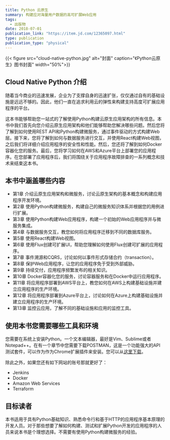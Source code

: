 ```yaml
---
title: Python 云原生
summary: 构建应对海量用户数据的高可扩展Web应用
tags:
  - 出版物
date: 2018-07-01
publication_link: "https://item.jd.com/12365097.html"
type: publication
publication_type: "physical"
---
```


{{< figure src="cloud-native-python.jpg" alt="封面"  caption="《Python云原生》图书封面" width="50%">}}

## Cloud Native Python 介绍

随着当今商业的迅速发展，企业为了支撑自身的迅速扩张，仅仅通过自有的基础设施是远远不够的。因此，他们一直在追求利用云的弹性来构建支持高度可扩展应用程序的平台。

这本书能够帮助您一站式的了解使用Python构建云原生应用架构的所有信息。本书中我们首先向您介绍云原生应用架构和他们能够帮助您解决哪些问题。然后您将了解到如何使用REST API和Python构建微服务，通过事件驱动的方式构建Web层。接下来，您将了解到如何与数据服务进行交互，并使用React构建Web视图，之后我们将详细介绍应用程序的安全性和性能。然后，您还将了解到如何Docker容器化您的服务。最后，您将学习如何在AWS和Azure平台上部署您的应用程序。在您部署了应用程序后，我们将围绕关于应用程序故障排查的一系列概念和技术来结束这本书。

## 本书中涵盖哪些内容

- 第1章 介绍云原生应用架构和微服务，讨论云原生架构的基本概念和构建应用程序开发环境。
- 第2章 使用Python构建微服务，构建自己的微服务知识体系并根据您的用例进行扩展。
- 第3章 使用Python构建Web应用程序，构建一个初始的Web应用程序并与微服务集成。
- 第4章 与数据服务交互，教您如何将应用程序迁移到不同的数据库服务。
- 第5章 使用React构建Web视图。
- 第6章 使用Flux创建可扩展UI，帮助您理解如何使用Flux创建可扩展的应用程序。
- 第7章 事件溯源和CQRS，讨论如何以事件形式存储合约（transaction）。
- 第8章 保护Web应用程序，让您的应用程序免于受到外部威胁。
- 第9章 持续交付，应用程序频繁发布的相关知识。
- 第10章 Docker容器化您的服务，讨论容器服务和在Docker中运行应用程序。
- 第11章 将应用程序部署到AWS平台上，教您如何在AWS上构建基础设施并建立应用程序的生产环境。
- 第12章 将应用程序部署到Azure平台上，讨论如何在Azure上构建基础设施并建立应用程序的生产环境。
- 第13章 监控云应用，了解不同的基础设施和应用的监控工具。

## 使用本书您需要哪些工具和环境

您需要在系统上安装Python。一个文本编辑器，最好是Vim、Sublime或者Notepad++。在有一个章节中您需要下载POSTMAN，这是一个功能强大的API测试套件，可以作为作为Chrome扩展插件来安装。您可以从[这里下载](https://chrome.google.com/webstore/detail/postman/fhbjgbiflinjbdggehcddcbncdddomop?hl=en)。

除此之外，如果您还有如下网站的账号那就更好了：

- Jenkins
- Docker
- Amazon Web Services
- Terraform

## 目标读者

本书适用于具有Python基础知识、熟悉命令行和基于HTTP的应用程序基本原理的开发人员。对于那些想要了解如何构建、测试和扩展Python开发的应用程序的人员来说本书是个理想选择。不需要有使用Python构建微服务的经验。
